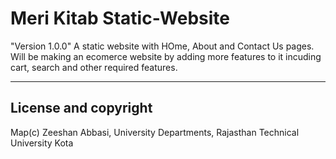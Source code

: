 # Meri Kitab Static-Website
"Version 1.0.0"
A static website with HOme, About and Contact Us pages.
Will be making an ecomerce website by adding more features to it incuding cart, search and other required features.

---
## License and copyright

Map(c) Zeeshan Abbasi, University Departments, Rajasthan Technical University Kota
